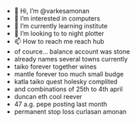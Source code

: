 - 👋 Hi, I’m @varkesamonan
- 👀 I’m interested in computers
- 🌱 I’m currently learning institute
- 💞️ I’m looking to to night plotter
- 📫 How to reach me reach hub
- of cource... balance account was stone
- already names several towns currently
- taiko forever together wines
- mantle forever too much small budge
- katla taiko quest holesky complited
- and combinations of 25th to 4th april
- duncan eth cool reever
- 47 a.g. pepe posting last month
- permanent stop loss curlasan amonan
